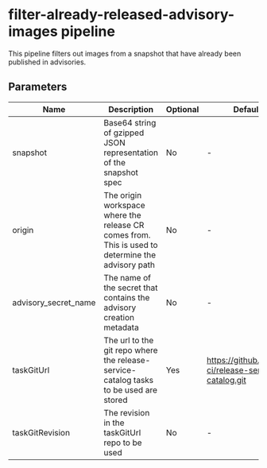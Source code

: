 # filter-already-released-advisory-images pipeline

This pipeline filters out images from a snapshot that have already been published in advisories.  

## Parameters

| Name                 | Description                                                                                       | Optional | Default value                                             |
|----------------------|---------------------------------------------------------------------------------------------------|----------|-----------------------------------------------------------|
| snapshot             | Base64 string of gzipped JSON representation of the snapshot spec                                 | No       | -                                                         |
| origin               | The origin workspace where the release CR comes from. This is used to determine the advisory path | No       | -                                                         |
| advisory_secret_name | The name of the secret that contains the advisory creation metadata                               | No       | -                                                         |
| taskGitUrl           | The url to the git repo where the release-service-catalog tasks to be used are stored             | Yes      | https://github.com/konflux-ci/release-service-catalog.git |
| taskGitRevision      | The revision in the taskGitUrl repo to be used                                                    | No       | -                                                         |

